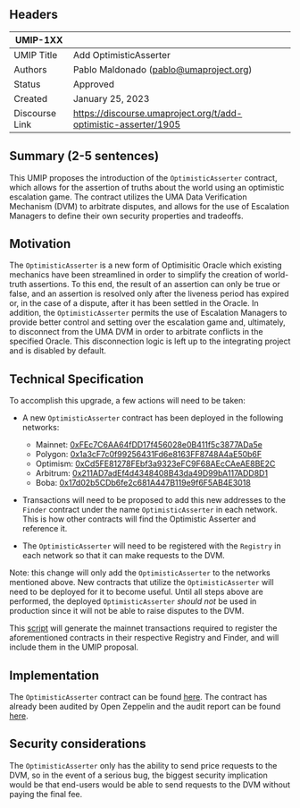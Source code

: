 ## Headers

| UMIP-1XX   |                                        |
| ---------- | -------------------------------------- |
| UMIP Title | Add OptimisticAsserter                 |
| Authors    | Pablo Maldonado (pablo@umaproject.org) |
| Status     | Approved                               |
| Created    | January 25, 2023                       |
|Discourse Link|https://discourse.umaproject.org/t/add-optimistic-asserter/1905|

## Summary (2-5 sentences)

This UMIP proposes the introduction of the `OptimisticAsserter` contract, which allows for the assertion of truths about the world using an optimistic escalation game. The contract utilizes the UMA Data Verification Mechanism (DVM) to arbitrate disputes, and allows for the use of Escalation Managers to define their own security properties and tradeoffs.

## Motivation

The `OptimisticAsserter` is a new form of Optimisitic Oracle which existing mechanics have been streamlined in order to simplify the creation of world-truth assertions. To this end, the result of an assertion can only be true or false, and an assertion is resolved only after the liveness period has expired or, in the case of a dispute, after it has been settled in the Oracle. In addition, the `OptimisticAsserter` permits the use of Escalation Managers to provide better control and setting over the escalation game and, ultimately, to disconnect from the UMA DVM in order to arbitrate conflicts in the specified Oracle. This disconnection logic is left up to the integrating project and is disabled by default.

## Technical Specification

To accomplish this upgrade, a few actions will need to be taken:

- A new `OptimisticAsserter` contract has been deployed in the following networks:

  - Mainnet: [0xFEc7C6AA64fDD17f456028e0B411f5c3877ADa5e](https://etherscan.io/address/0xFEc7C6AA64fDD17f456028e0B411f5c3877ADa5e)
  - Polygon: [0x1a3cF7c0f99256431Fd6e8163FF8748A4aE50b6F](https://polygonscan.com/address/0x1a3cF7c0f99256431Fd6e8163FF8748A4aE50b6F)
  - Optimism: [0xCd5FE81278FEbf3a9323eFC9F68AEcCAeAE8BE2C](https://optimistic.etherscan.io/address/0xCd5FE81278FEbf3a9323eFC9F68AEcCAeAE8BE2C)
  - Arbitrum: [0x211AD7adEf4d4348408B43da49D99bA117ADD8D1](https://arbiscan.io/address/0x211AD7adEf4d4348408B43da49D99bA117ADD8D1)
  - Boba: [0x17d02b5CDb6fe2c681A447B119e9f6F5AB4E3018](https://bobascan.com/address/0x17d02b5CDb6fe2c681A447B119e9f6F5AB4E3018)

- Transactions will need to be proposed to add this new addresses to the `Finder` contract under the name `OptimisticAsserter` in each network. This is how other contracts will find the Optimistic Asserter and reference it.
- The `OptimisticAsserter` will need to be registered with the `Registry` in each network so that it can make requests to the DVM.

Note: this change will only add the `OptimisticAsserter` to the networks mentioned above. New contracts that utilize the `OptimisticAsserter` will need to be deployed for it to become useful. Until all steps above are performed, the deployed `OptimisticAsserter` _should not_ be used in production since it will not be able to raise disputes to the DVM.

This [script](https://github.com/UMAprotocol/protocol/blob/master/packages/scripts/src/upgrade-tests/register-new-contract/1_Propose.ts) will generate the mainnet transactions required to register the aforementioned contracts in their respective Registry and Finder, and will include them in the UMIP proposal.

## Implementation

The `OptimisticAsserter` contract can be found [here](https://github.com/UMAprotocol/protocol/blob/master/packages/core/contracts/optimistic-asserter/implementation/OptimisticAsserter.sol). The contract has already been audited by Open Zeppelin and the audit report can be found [here](https://blog.openzeppelin.com/uma-optimistic-asserter-audit/).

## Security considerations

The `OptimisticAsserter` only has the ability to send price requests to the DVM, so in the event of a serious bug, the biggest security implication would be that end-users would be able to send requests to the DVM without paying the final fee.
